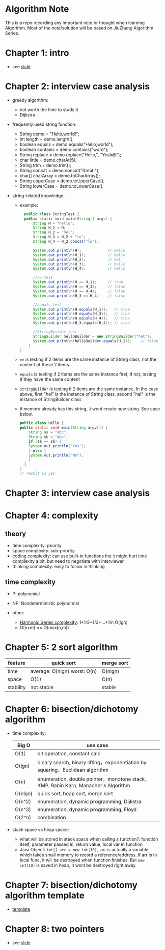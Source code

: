 <!-- markdownlint-disable MD025-->

# Algorithm Note

This is a repo recording any important note or thought when learning Algorithm. Most of the note/solution will be based on JiuZhang Algorithm Series.

# Chapter 1: intro

- see [slide](../JiuZhangAlgorithm2020/CoursePDF/Chapter_1._FB面试官揭秘面试速成技巧_-_怎样做到_Bug_Free_和刷100题刷300题.pdf)

# Chapter 2: interview case analysis

- greedy algorithm:
  - not worth the time to study it
  - Dijkstra
- frequently used string function:
  - String demo = "Hello,world!";
  - int length = demo.length();
  - boolean equals = demo.equals("Hello,world");
  - boolean contains = demo.contains("word");
  - String replace = demo.replace("Hello,", "Yeah@");
  - char little = demo.charAt(5);
  - String trim = demo.trim();
  - String concat = demo.concat("Great!");
  - char[] charArray = demo.toCharArray();
  - String upperCase = demo.toUpperCase();
  - String lowerCase = demo.toLowerCase();
- string-related knowledge:

  - example:

    ```java
      public class StringTest {
      public static void main(String[] args) {
          String H = "hello";
          String H_1 = H;
          String H_2 = "hel";
          String H_3 = H_2 + "lo";
          String H_4 = H_2.concat("lo");

          System.out.println(H);            // hello
          System.out.println(H_1);          // hello
          System.out.println(H_2);          // hel
          System.out.println(H_3);          // hello
          System.out.println(H_4);          // hello

          //== test
          System.out.println(H == H_1);     // true
          System.out.println(H == H_3);     // false
          System.out.println(H == H_4);     // false
          System.out.println(H_3 == H_4);   // false

          //equals test
          System.out.println(H.equals(H_1));   // true
          System.out.println(H.equals(H_3));   // true
          System.out.println(H.equals(H_4));   // true
          System.out.println(H_3.equals(H_4)); // true

          //StringBuilder test
          StringBuilder helloBuilder = new StringBuilder("hel");
          System.out.println(helloBuilder.equals(H_2));    // false
        }
    }
    ```

  - `==` is testing if 2 items are the same instance of String class, not the content of these 2 items.
  - `equals` is testing if 2 items are the same instance first, if not, testing if they have the same content
  - `StringBuilder` is testing if 2 items are the same instance. In the case above, first "hel" is the instance of String class, second "hel" is the instance of StringBuilder class
  - if memory already has this string, it wont create new string. See case below.

    ```java
    public class Hello {
    public static void main(String argv[]) {
        String sa = "abc";
        String sb = "abc";
        if (sa == sb) {
        System.out.println("Yes");
        } else {
        System.out.println("No");
        }
      }
    }
    // result is yes
    ```

# Chapter 3: interview case analysis

# Chapter 4: complexity

## theory

- time complexity: priority
- space complexity: sub-priority
- coding complexity: can use built-in functions tho it might hurt time complexity a bit, but need to negotiate with interviewer
- thinking complexity: easy to follow in thinking

## time complexity

- P: polynomial
- NP: Nondeterministic polynomial

- other:
  - [Harmonic Series complexity](https://stackoverflow.com/questions/25905118/finding-big-o-of-the-harmonic-series): 1+1/2+1/3+...+1/n O(lgn)
  - O(n+m) == O(max(n,m))

# Chapter 5: 2 sort algorithm

| feature   | quick sort                   | merge sort |
| --------- | ---------------------------- | ---------- |
| time      | average: O(nlgn) worst: O(n) | O(nlgn)    |
| space     | O(1)                         | O(n)       |
| stability | not stable                   | stable     |

# Chapter 6: bisection/dichotomy algorithm

- time complexity:

  | Big O   | use case                                                                           |
  | ------- | ---------------------------------------------------------------------------------- |
  | O(1)    | bit operation, constant calc                                                       |
  | O(lgn)  | binary search, binary lifting，exponentiation by squaring，Euclidean algorithm     |
  | O(n)    | enumeration, double pointer，monotone stack，KMP, Rabin Karp, Manacher's Algorithm |
  | O(nlgn) | quick sort, heap sort, merge sort                                                  |
  | O(n^2)  | enumeration, dynamic programming, Dijkstra                                         |
  | O(n^3)  | enumeration, dynamic programming, Floyd                                            |
  | O(2^n)  | combination                                                                        |

- stack space vs heap space:
  - what will be stored in stack space when calling a function?: function itself, parameter passed in, return value, local var in function
  - Java Object: `int[] arr = new int[10];` arr is actually a variable which takes small memory to record a reference/address. If arr is in local func, it will be destroyed when function finishes. But `new int[10]` is saved in heap, it wont be destroyed right away.

# Chapter 7: bisection/dichotomy algorithm template

- [template](../JiuZhangAlgorithm2020/week2/BinarySearchTemplate.java)

# Chapter 8: two pointers

- see [slide](../JiuZhangAlgorithm2020/CoursePDF/Chapter_8._高频算法之王双指针算法之相向双指针.pdf)
